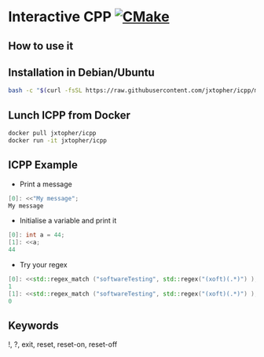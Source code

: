 # Interactive CPP [![CMake](https://github.com/Jxtopher/icpp/actions/workflows/build.yml/badge.svg)](https://github.com/Jxtopher/icpp/actions/workflows/build.yml)


## How to use it

## Installation in Debian/Ubuntu

```bash
bash -c "$(curl -fsSL https://raw.githubusercontent.com/jxtopher/icpp/main/install.sh)"
```

## Lunch ICPP from Docker

```bash
docker pull jxtopher/icpp
docker run -it jxtopher/icpp
```

## ICPP Example

- Print a message

```cpp
[0]: <<"My message";
My message
```

- Initialise a variable and print it

```cpp
[0]: int a = 44;
[1]: <<a;
44
```

- Try your regex

```cpp
[0]: <<std::regex_match ("softwareTesting", std::regex("(xoft)(.*)") );
1
[1]: <<std::regex_match ("softwareTesting", std::regex("(xoft)(.*)") );
0
```

## Keywords

!, ?, exit, reset, reset-on, reset-off
